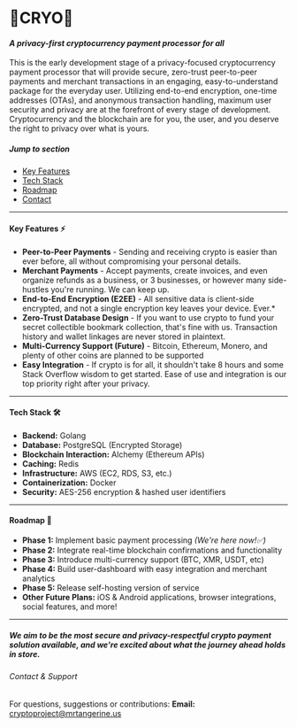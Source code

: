 # 🧊CRYO🧊
#### *A privacy-first cryptocurrency payment processor for all*

This is the early development stage of a privacy-focused cryptocurrency payment processor that will provide secure, zero-trust peer-to-peer payments and merchant transactions in an engaging, easy-to-understand package for the everyday user. Utilizing end-to-end encryption, one-time addresses (OTAs), and anonymous transaction handling, maximum user security and privacy are at the forefront of every stage of development. Cryptocurrency and the blockchain are for you, the user, and you deserve the right to privacy over what is yours.

##### Jump to section
- [Key Features](#featureList)
- [Tech Stack](#techStack)
- [Roadmap](#roadmap)
- [Contact](#contact)
***
#### <a id="featureList"></a> Key Features ⚡️
- **Peer-to-Peer Payments** - Sending and receiving crypto is easier than ever before, all without compromising your personal details.
- **Merchant Payments** - Accept payments, create invoices, and even organize refunds as a business, or 3 businesses, or however many side-hustles you're running. We can keep up.
- **End-to-End Encryption (E2EE)** - All sensitive data is client-side encrypted, and not a single encryption key leaves  your device. Ever.*
- **Zero-Trust Database Design** - If you want to use crypto to fund your secret collectible bookmark collection, that's fine with us. Transaction history and wallet linkages are never stored in plaintext.
- **Multi-Currency Support (Future)** - Bitcoin, Ethereum, Monero, and plenty of other coins are planned to be supported
- **Easy Integration** - If crypto is for all, it shouldn't take 8 hours and some Stack Overflow wisdom to get started. Ease of use and integration is our top priority right after your privacy.
***
#### <a id="techStack"></a> Tech Stack 🛠️
- **Backend:** Golang
- **Database:** PostgreSQL (Encrypted Storage)
- **Blockchain Interaction:** Alchemy (Ethereum APIs)
- **Caching:** Redis
- **Infrastructure:** AWS (EC2, RDS, S3, etc.)
- **Containerization:** Docker
- **Security:** AES-256 encryption & hashed user identifiers
***
#### <a id="roadmap"></a> Roadmap 🚧
- **Phase 1:** Implement basic payment processing *(We're here now!✅)*
- **Phase 2:** Integrate real-time blockchain confirmations and functionality
- **Phase 3:** Introduce multi-currency support (BTC, XMR, USDT, etc)
- **Phase 4:** Build user-dashboard with easy integration and merchant analytics
- **Phase 5:** Release self-hosting version of service 
- **Other Future Plans:** iOS & Android applications, browser integrations, social features, and more!
***
##### <a id="contact"></a> We aim to be the most secure and privacy-respectful crypto payment solution available, and we're excited about what the journey ahead holds in store.

###### Contact & Support
For questions, suggestions or contributions:
**Email:** cryptoproject@mrtangerine.us